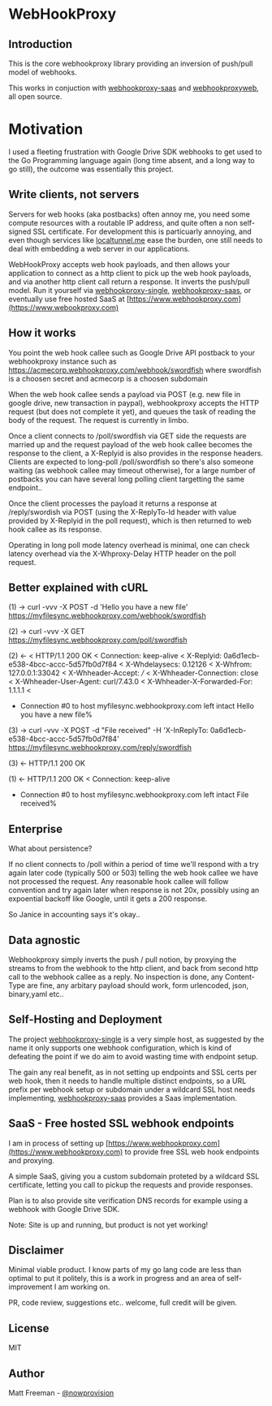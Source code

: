 # WebHookProxy

## Introduction

This is the core webhookproxy library providing an inversion of push/pull model of webhooks.

This works in conjuction with [webhookproxy-saas](http://www.github.com/nowprovision/webhookproxy-saas) and
[webhookproxyweb](http://www.github.com/nowprovision/webhookproxyweb), all open source.

# Motivation

I used a fleeting frustration with Google Drive SDK webhooks to get used to the Go Programming language again 
(long time absent, and a long way to go still), the outcome was essentially this project.

## Write clients, not servers

Servers for web hooks (aka postbacks) often annoy me, you need some compute resources with a routable IP address, 
and quite often a non self-signed SSL certificate. For development this is particuarly annoying, and even 
though services like [localtunnel.me](http://www.localtunnel.me) ease the burden, one still needs to deal 
with embedding a web server in our applications. 

WebHookProxy accepts web hook payloads, and then allows your application to connect as a http client to
pick up the web hook payloads, and via another http client call return a response. It inverts the push/pull
model. Run it yourself via [webhookproxy-single](http://www.github.com/nowprovision/webhookproxy-single),
[webhookproxy-saas](http://www.github.com/nowprovision/webhookproxy-saas),
or eventually use free hosted SaaS at [https://www.webhookproxy.com](https://www.webookproxy.com) 

## How it works

You point the web hook callee such as Google Drive API postback to your webhookproxy instance such as 
https://acmecorp.webhookproxy.com/webhook/swordfish where swordfish is a choosen secret and acmecorp
is a choosen subdomain

When the web hook callee sends a payload via POST (e.g. new file in google drive, new transaction in paypal), webhookproxy
accepts the HTTP request (but does not complete it yet), and queues the task of reading the body of the request. 
The request is currently in limbo.

Once a client connects to /poll/swordfish via GET side the requests are married up and the request payload of the web hook callee
becomes the response to the client, a X-Replyid is also provides in the response headers. 
Clients are expected to long-poll /poll/swordfish so there's also someone waiting (as webhook
callee may timeout otherwise), for a large number of postbacks you can have several long polling client targetting
the same endpoint..

Once the client processes the payload it returns a response at /reply/swordish via POST (using the X-ReplyTo-Id header with
value provided by X-Replyid in the poll request), which is then returned to web hook callee as its response.

Operating in long poll mode latency overhead is minimal, one can check latency overhead via the X-Whproxy-Delay HTTP header 
on the poll request.

## Better explained with cURL


(1) -> curl -vvv -X POST -d 'Hello you have a new file' https://myfilesync.webhookproxy.com/webhook/swordfish 

(2) -> curl -vvv -X GET https://myfilesync.webhookproxy.com/poll/swordfish 

(2) <-
< HTTP/1.1 200 OK
< Connection: keep-alive
< X-Replyid: 0a6d1ecb-e538-4bcc-accc-5d57fb0d7f84
< X-Whdelaysecs: 0.12126
< X-Whfrom: 127.0.0.1:33042
< X-Whheader-Accept: */*
< X-Whheader-Connection: close
< X-Whheader-User-Agent: curl/7.43.0
< X-Whheader-X-Forwarded-For: 1.1.1.1
< 
* Connection #0 to host myfilesync.webhookproxy.com left intact
Hello you have a new file%
 
(3) -> curl -vvv -X POST -d "File received" -H 'X-InReplyTo: 0a6d1ecb-e538-4bcc-accc-5d57fb0d7f84' https://myfilesync.webhookproxy.com/reply/swordfish 

(3) <- HTTP/1.1 200 OK

(1) <- HTTP/1.1 200 OK
< Connection: keep-alive

* Connection #0 to host myfilesync.webhookproxy.com left intact
File received%

## Enterprise

What about persistence?

If no client connects to /poll within a period of time we'll respond with a try again later code (typically 500 or 503) 
telling the web hook callee we have not processed the request. Any reasonable hook callee will follow convention and
try again later when response is not 20x, possibly using an expoential backoff like Google, until it gets a 200 response. 

So Janice in accounting says it's okay..

## Data agnostic

Webhookproxy simply inverts the push / pull notion, by proxying the streams to from the webhook to
the http client, and back from second http call to the webhook callee as a reply. No inspection
is done, any Content-Type are fine, any arbitary payload should work, form urlencoded, json, binary,yaml etc..


## Self-Hosting and Deployment 

The project [webhookproxy-single](http://www.github.com/nowprovision/webhookproxy-single) is a very simple host, as suggested by the name it only supports one
webhook configuration, which is kind of defeating the point if we do aim to avoid wasting time with endpoint setup.

The gain any real benefit, as in not setting up endpoints and SSL certs per web hook, then it needs 
to handle multiple distinct endpoints, so a URL prefix per webhook setup or subdomain under a wildcard SSL host needs implementing,
[webhookproxy-saas](http://www.github.com/nowprovision/webhookproxy-saas) provides a Saas implementation.

## SaaS - Free hosted SSL webhook endpoints

I am in process of setting up [https://www.webhookproxy.com](https://www.webhookproxy.com) to provide free SSL web hook endpoints and proxying.

A simple SaaS, giving you a custom subdomain proteted by a wildcard SSL certificate, letting you call to 
pickup the requests and provide responses. 

Plan is to also provide site verification DNS records for example using a webhook with Google Drive SDK.  

Note: Site is up and running, but product is not yet working! 


## Disclaimer

Minimal viable product. I know parts of my go lang code are less than optimal to put it politely, this is a work in progress
and an area of self-improvement I am working on.

PR, code review, suggestions etc.. welcome, full credit will be given.

## License

MIT

## Author

Matt Freeman - [@nowprovision](http://www.twitter.com/nowprovision)

